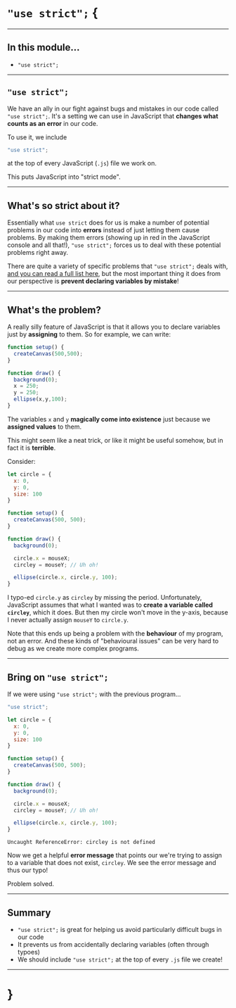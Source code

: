 # `"use strict";` {

---

## In this module...

- `"use strict";`

---

## `"use strict";`

We have an ally in our fight against bugs and mistakes in our code called `"use strict";`. It's a setting we can use in JavaScript that __changes what counts as an error__ in our code.

To use it, we include

```javascript
"use strict";
```

at the top of every JavaScript (`.js`) file we work on.

This puts JavaScript into "strict mode".

---

## What's so strict about it?

Essentially what `use strict` does for us is make a number of potential problems in our code into __errors__ instead of just letting them cause problems. By making them errors (showing up in red in the JavaScript console and all that!), `"use strict";` forces us to deal with these potential problems right away.

There are quite a variety of specific problems that `"use strict";` deals with, [and you can read a full list here](https://developer.mozilla.org/en-US/docs/Web/JavaScript/Reference/Strict_mode), but the most important thing it does from our perspective is __prevent declaring variables by mistake__!

---

## What's the problem?

A really silly feature of JavaScript is that it allows you to declare variables just by __assigning__ to them. So for example, we can write:

```javascript
function setup() {
  createCanvas(500,500);
}

function draw() {
  background(0);
  x = 250;
  y = 250;
  ellipse(x,y,100);
}
```

The variables `x` and `y` __magically come into existence__ just because we __assigned values__ to them.

This might seem like a neat trick, or like it might be useful somehow, but in fact it is __terrible__.

Consider:

```javascript
let circle = {
  x: 0,
  y: 0,
  size: 100
}

function setup() {
  createCanvas(500, 500);
}

function draw() {
  background(0);

  circle.x = mouseX;
  circley = mouseY; // Uh oh!

  ellipse(circle.x, circle.y, 100);
}
```

I typo-ed `circle.y` as `circley` by missing the period. Unfortunately, JavaScript assumes that what I wanted was to __create a variable called `circley`__, which it does. But then my circle won't move in the y-axis, because I never actually assign `mouseY` to `circle.y`.

Note that this ends up being a problem with the __behaviour__ of my program, not an error. And these kinds of "behavioural issues" can be very hard to debug as we create more complex programs.

---

## Bring on `"use strict";`

If we were using `"use strict";` with the previous program...

```javascript
"use strict";

let circle = {
  x: 0,
  y: 0,
  size: 100
}

function setup() {
  createCanvas(500, 500);
}

function draw() {
  background(0);

  circle.x = mouseX;
  circley = mouseY; // Uh oh!

  ellipse(circle.x, circle.y, 100);
}
```

```
Uncaught ReferenceError: circley is not defined
```

Now we get a helpful __error message__ that points our we're trying to assign to a variable that does not exist, `circley`. We see the error message and thus our typo!

Problem solved.

---

## Summary

- `"use strict";` is great for helping us avoid particularly difficult bugs in our code
- It prevents us from accidentally declaring variables (often through typoes)
- We should include `"use strict";` at the top of every `.js` file we create!

---

# }
